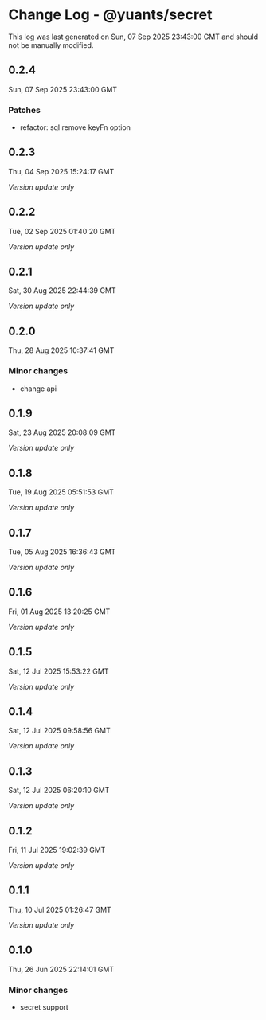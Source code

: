 # Change Log - @yuants/secret

This log was last generated on Sun, 07 Sep 2025 23:43:00 GMT and should not be manually modified.

## 0.2.4
Sun, 07 Sep 2025 23:43:00 GMT

### Patches

- refactor: sql remove keyFn option

## 0.2.3
Thu, 04 Sep 2025 15:24:17 GMT

_Version update only_

## 0.2.2
Tue, 02 Sep 2025 01:40:20 GMT

_Version update only_

## 0.2.1
Sat, 30 Aug 2025 22:44:39 GMT

_Version update only_

## 0.2.0
Thu, 28 Aug 2025 10:37:41 GMT

### Minor changes

- change api

## 0.1.9
Sat, 23 Aug 2025 20:08:09 GMT

_Version update only_

## 0.1.8
Tue, 19 Aug 2025 05:51:53 GMT

_Version update only_

## 0.1.7
Tue, 05 Aug 2025 16:36:43 GMT

_Version update only_

## 0.1.6
Fri, 01 Aug 2025 13:20:25 GMT

_Version update only_

## 0.1.5
Sat, 12 Jul 2025 15:53:22 GMT

_Version update only_

## 0.1.4
Sat, 12 Jul 2025 09:58:56 GMT

_Version update only_

## 0.1.3
Sat, 12 Jul 2025 06:20:10 GMT

_Version update only_

## 0.1.2
Fri, 11 Jul 2025 19:02:39 GMT

_Version update only_

## 0.1.1
Thu, 10 Jul 2025 01:26:47 GMT

_Version update only_

## 0.1.0
Thu, 26 Jun 2025 22:14:01 GMT

### Minor changes

- secret support

